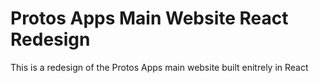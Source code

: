 # Protos Apps Main Website React Redesign
This is a redesign of the Protos Apps main website built enitrely in React